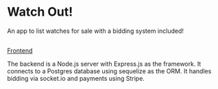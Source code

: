 # Watch Out!

An app to list watches for sale with a bidding system included!

## 

[Frontend](https://github.com/jasperteo/watch-out-frontend)

The backend is a Node.js server with Express.js as the framework. It connects to a Postgres database using sequelize as the ORM. It handles bidding via socket.io and payments using Stripe.
